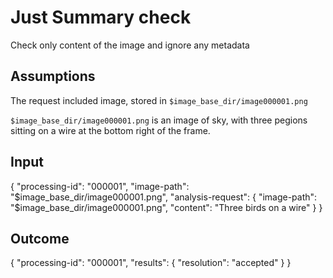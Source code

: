 # Just Summary check

Check only content of the image and ignore any metadata

## Assumptions
The request included image, stored in `$image_base_dir/image000001.png`

`$image_base_dir/image000001.png` is an image of sky, with three pegions sitting on a wire at the bottom right of the frame.

## Input
{
  "processing-id": "000001",
  "image-path": "$image_base_dir/image000001.png",
  "analysis-request": {
    "image-path": "$image_base_dir/image000001.png",
    "content": "Three birds on a wire"
  }
}

## Outcome
{
  "processing-id": "000001",
  "results": {
    "resolution": "accepted"
  }
}
